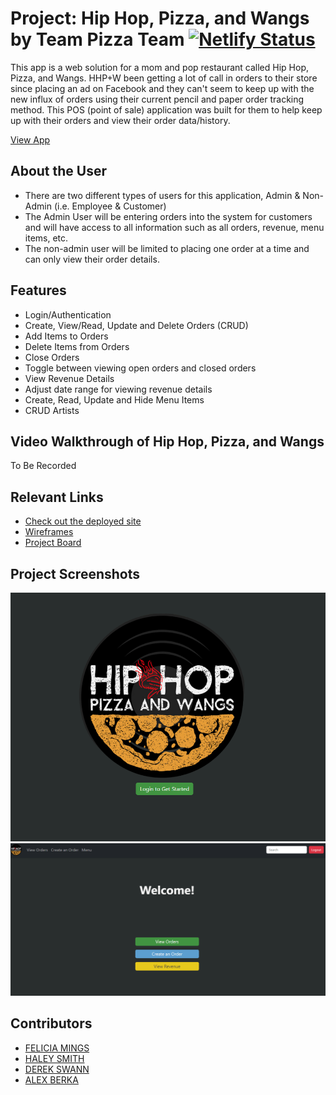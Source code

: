 # Project: Hip Hop, Pizza, and Wangs by Team Pizza Team  [![Netlify Status](https://api.netlify.com/api/v1/badges/c9858de0-a747-40d3-b018-2f0065c6a93b/deploy-status)](https://app.netlify.com/sites/team-pizza-afhd/deploys)

This app is a web solution for a mom and pop restaurant called Hip Hop, Pizza, and Wangs. HHP+W been getting a lot of call in orders to their store since placing an ad on Facebook and they can't seem to keep up with the new influx of orders using their current pencil and paper order tracking method. This POS (point of sale) application was built for them to help keep up with their orders and view their order data/history.

[View App](https://team-pizza-afhd.netlify.app/)

## About the User
- There are two different types of users for this application, Admin & Non-Admin (i.e. Employee & Customer)
- The Admin User will be entering orders into the system for customers and will have access to all information such as all orders, revenue, menu items, etc.
- The non-admin user will be limited to placing one order at a time and can only view their order details.

## Features
- Login/Authentication
- Create, View/Read, Update and Delete Orders (CRUD)
- Add Items to Orders
- Delete Items from Orders
- Close Orders
- Toggle between viewing open orders and closed orders
- View Revenue Details
- Adjust date range for viewing revenue details
- Create, Read, Update and Hide Menu Items
- CRUD Artists

## Video Walkthrough of Hip Hop, Pizza, and Wangs <!-- A loom link is sufficient -->
To Be Recorded

## Relevant Links
- [Check out the deployed site](https://team-pizza-afhd.netlify.app/)
- [Wireframes](https://www.figma.com/file/4y3EZddALuBR3ouSEM57Np/MVP?type=design&node-id=0-1&mode=design&t=EWM6KHlDBmCq3D6V-0)
- [Project Board](https://github.com/orgs/nss-evening-cohort-26/projects/16/views/1)

## Project Screenshots 
<img width="1148" alt="login-page" src="instructions\readme-images\login-page.png">
<img width="1148" alt="login-page" src="instructions\readme-images\welcome-page.png">

## Contributors
- [FELICIA MINGS](https://github.com/fmings)
- [HALEY SMITH](https://github.com/ursapictura)
- [DEREK SWANN](https://github.com/Mrthincrisp)
- [ALEX BERKA](https://github.com/alexberka)
